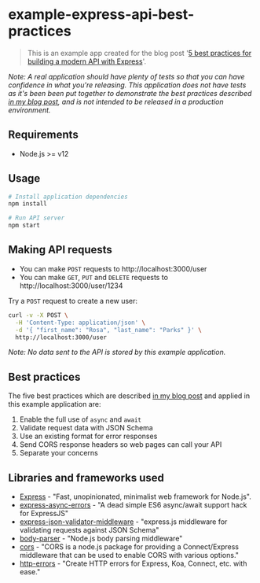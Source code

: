# example-express-api-best-practices

> This is an example app created for the blog post
'[5 best practices for building a modern API with Express](https://simonplend.com/5-best-practices-for-building-a-modern-api-with-express/)'.

_Note: A real application should have plenty of tests so that you can have confidence
in what you're releasing. This application does not have tests as it's been been
put together to demonstrate the best practices described [in my blog post](https://simonplend.com/5-best-practices-for-building-a-modern-api-with-express/),
and is not intended to be released in a production environment._

## Requirements

- Node.js >= v12

## Usage

```bash
# Install application dependencies
npm install

# Run API server
npm start
```

## Making API requests

- You can make `POST` requests to http://localhost:3000/user
- You can make `GET`, `PUT` and `DELETE` requests to http://localhost:3000/user/1234

Try a `POST` request to create a new user:

```bash
curl -v -X POST \
  -H 'Content-Type: application/json' \
  -d '{ "first_name": "Rosa", "last_name": "Parks" }' \
  http://localhost:3000/user
```

_Note: No data sent to the API is stored by this example application._

## Best practices

The five best practices which are described
[in my blog post](https://simonplend.com/5-best-practices-for-building-a-modern-api-with-express/)
and applied in this example application are:

1. Enable the full use of `async` and `await`
2. Validate request data with JSON Schema
3. Use an existing format for error responses
4. Send CORS response headers so web pages can call your API
5. Separate your concerns

## Libraries and frameworks used

- [Express](https://expressjs.com/) - "Fast, unopinionated, minimalist web
  framework for Node.js".
- [express-async-errors](https://github.com/davidbanham/express-async-errors) -
  "A dead simple ES6 async/await support hack for ExpressJS"
- [express-json-validator-middleware](https://github.com/vacekj/express-json-validator-middleware) -
  "express.js middleware for validating requests against JSON Schema"
- [body-parser](https://github.com/expressjs/body-parser) - "Node.js body parsing middleware"
- [cors](https://github.com/expressjs/cors) - "CORS is a node.js package for
  providing a Connect/Express middleware that can be used to enable CORS with various options."
- [http-errors](https://www.npmjs.com/package/http-errors) - "Create HTTP errors for Express, Koa, Connect, etc. with ease."
